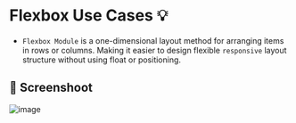 #  Flexbox Use Cases :bulb: 
- `Flexbox Module`  is a one-dimensional layout method for arranging items in rows or columns. Making it easier to design flexible `responsive` layout structure without using float or positioning.
  
## :camera_flash: Screenshoot
![image](https://github.com/Hager-elhwarii/Learn-CSS-Flexbox/assets/80959882/b01eca4d-9551-47dc-b0fa-b79d9658e310)

